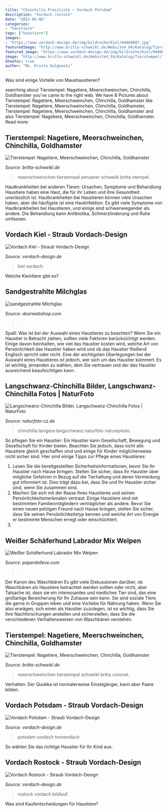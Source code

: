 ```yaml
---
title: "Chinchilla Preisliste ~ Vordach Potsdam"
description: "Vordach rostock"
date: "2022-05-06"
categories:
- "haustiere"
tags: ["haustiere"]
images:
- "https://www.vordach-design.de/img/bildreihe/Kiel/04060007.jpg"
featuredImage: "http://www.britta-schweikl.de/Website4_04/Katalog/Tierstempel/Tierbilder/Meeerschweinchen4Stempel.jpg"
featured_image: "https://www.vordach-design.de/img/bildreihe/Kiel/04060007.jpg"
image: "http://www.britta-schweikl.de/Website4_04/Katalog/Tierstempel/Tierbilder/Meerschweinchen34Stempel.jpg"
ShowToc: true
author: "Ms. Krista Gulgowski"
---
```



Was sind einige Vorteile von Maushaustieren?

	

		
searching about Tierstempel: Nagetiere, Meerschweinchen, Chinchilla, Goldhamster you've came to the right web. We have 8 Pictures about Tierstempel: Nagetiere, Meerschweinchen, Chinchilla, Goldhamster like Tierstempel: Nagetiere, Meerschweinchen, Chinchilla, Goldhamster, Tierstempel: Nagetiere, Meerschweinchen, Chinchilla, Goldhamster and also Tierstempel: Nagetiere, Meerschweinchen, Chinchilla, Goldhamster. Read more:
		
    
## Tierstempel: Nagetiere, Meerschweinchen, Chinchilla, Goldhamster

<img loading=lazy src="http://www.britta-schweikl.de/Website4_04/Katalog/Tierstempel/Tierbilder/Meeerschweinchen4Stempel.jpg" onerror="this.onerror=null;this.src='https://tse2.mm.bing.net/th?id=OIP.gS1lpeKw2fS_p7lSDHqRegAAAA&amp;pid=15.1';" alt="Tierstempel: Nagetiere, Meerschweinchen, Chinchilla, Goldhamster">

_Source: britta-schweikl.de_

>meerschweinchen tierstempel peruaner schweikl britta stempel. 

	

Hautkrankheiten bei anderen Tieren: Ursachen, Symptome und Behandlung
Haustiere haben eine Haut, die für ihr Leben und ihre Gesundheit unerlässlich ist. Hautkrankheiten bei Haustieren können viele Ursachen haben, aber die häufigste ist eine Hautinfektion. Es gibt viele Symptome von Hautkrankheiten bei Haustieren, und einige sind schwerwiegender als andere. Die Behandlung kann Antibiotika, Schmerzlinderung und Ruhe umfassen.

    
## Vordach Kiel - Straub Vordach-Design

<img loading=lazy src="https://www.vordach-design.de/img/bildreihe/Kiel/04060007.jpg" onerror="this.onerror=null;this.src='https://tse3.mm.bing.net/th?id=OIP.jzTdDuSsZjktqNVmVRS7PAHaFj&amp;pid=15.1';" alt="Vordach Kiel - Straub Vordach-Design">

_Source: vordach-design.de_

>kiel vordach. 

	

Welche Kleintiere gibt es?

    
## Sandgestrahlte Milchglas

<img loading=lazy src="https://www.doorwebshop.com/data/gallery/9628/middle/SPpbsNJf.jpg" onerror="this.onerror=null;this.src='https://tse2.mm.bing.net/th?id=OIP.s4UgFvidtR8DqK3G1kezeQHaHY&amp;pid=15.1';" alt="sandgestrahlte Milchglas">

_Source: doorwebshop.com_

>. 

	

Spaß: Was ist bei der Auswahl eines Haustieres zu beachten?
Wenn Sie ein Haustier in Betracht ziehen, sollten viele Faktoren berücksichtigt werden. Einige davon beinhalten, wie viel das Haustier kosten wird, welche Art von Persönlichkeit das Haustier haben wird und ob das Haustier fließend Englisch spricht oder nicht. Eine der wichtigsten Überlegungen bei der Auswahl eines Haustieres ist jedoch, wer sich um das Haustier kümmert. Es ist wichtig, jemanden zu wählen, dem Sie vertrauen und der das Haustier ausreichend beaufsichtigen kann.

    
## Langschwanz-Chinchilla Bilder, Langschwanz-Chinchilla Fotos | NaturFoto

<img loading=lazy src="http://www.naturfoto-cz.de/bilder/maly/langschwanz-chinchilla-23x_2311.jpg" onerror="this.onerror=null;this.src='https://tse3.mm.bing.net/th?id=OIP.amjSw3ghHYYXmQpRmpaAmwHaFj&amp;pid=15.1';" alt="Langschwanz-Chinchilla Bilder, Langschwanz-Chinchilla Fotos | NaturFoto">

_Source: naturfoto-cz.de_

>chinchilla lanigera langschwanz naturfoto naturephoto. 

	

So pflegen Sie ein Haustier:
Ein Haustier kann Gesellschaft, Bewegung und Gesellschaft für Kinder bieten. Beachten Sie jedoch, dass nicht alle Haustiere gleich geschaffen sind und einige für Kinder möglicherweise nicht sicher sind. Hier sind einige Tipps zur Pflege eines Haustieres:
1. Lesen Sie die bereitgestellten Sicherheitsinformationen, bevor Sie Ihr Haustier nach Hause bringen. Stellen Sie sicher, dass Ihr Haustier über mögliche Gefahren in Bezug auf die Tierhaltung und deren Vermeidung gut informiert ist. Dies trägt dazu bei, dass Sie und Ihr Haustier sicher sind, wenn Sie zusammen sind.
2. Machen Sie sich mit der Rasse Ihres Haustieres und seinen Persönlichkeitsmerkmalen vertraut. Einige Haustiere sind mit bestimmten Familienmitgliedern verträglicher als andere. Bevor Sie einen neuen pelzigen Freund nach Hause bringen, stellen Sie sicher, dass Sie seinen Persönlichkeitstyp kennen und welche Art von Energie er bestimmte Menschen erregt oder einschüchtert.
3.

    
## Weißer Schäferhund Labrador Mix Welpen

<img loading=lazy src="https://i.pinimg.com/originals/f9/9d/79/f99d796bd1551dd7cad832d6df3cc375.jpg" onerror="this.onerror=null;this.src='https://tse3.mm.bing.net/th?id=OIP.IwUxfurfUVlI2V8cV_8RJgHaE8&amp;pid=15.1';" alt="Weißer Schäferhund Labrador Mix Welpen">

_Source: paperdolleve.com_

>. 

	

Der Kanon des Waschbären
Es gibt viele Diskussionen darüber, ob Waschbären als Haustiere betrachtet werden sollten oder nicht, aber Tatsache ist, dass sie ein interessantes und niedliches Tier sind, das eine großartige Bereicherung für Ihr Zuhause sein kann. Sie sind soziale Tiere, die gerne in Gruppen leben und eine Vorliebe für Nahrung haben. Wenn Sie also erwägen, sich einen als Haustier zuzulegen, ist es wichtig, dass Sie Ihre Nachforschungen anstellen und sicherstellen, dass Sie die verschiedenen Verhaltensweisen von Waschbären verstehen.

    
## Tierstempel: Nagetiere, Meerschweinchen, Chinchilla, Goldhamster

<img loading=lazy src="http://www.britta-schweikl.de/Website4_04/Katalog/Tierstempel/Tierbilder/Meerschweinchen34Stempel.jpg" onerror="this.onerror=null;this.src='https://tse3.mm.bing.net/th?id=OIP._yII6eHQn8xVgFuJuGD3DQAAAA&amp;pid=15.1';" alt="Tierstempel: Nagetiere, Meerschweinchen, Chinchilla, Goldhamster">

_Source: britta-schweikl.de_

>meerschweinchen tierstempel schweikl britta coronet. 

	

Verhalten: Der Quokka ist normalerweise Einzelgänger, kann aber Paare bilden.

    
## Vordach Potsdam - Straub Vordach-Design

<img loading=lazy src="https://www.vordach-design.de/img/bildreihe/Potsdam/potsdam_bronce_8148.jpg" onerror="this.onerror=null;this.src='https://tse4.mm.bing.net/th?id=OIP.6QnuVxxOdzx-EuQ0u81NGwHaE7&amp;pid=15.1';" alt="Vordach Potsdam - Straub Vordach-Design">

_Source: vordach-design.de_

>potsdam vordach tonnendach. 

	

So wählen Sie das richtige Haustier für Ihr Kind aus:

    
## Vordach Rostock - Straub Vordach-Design

<img loading=lazy src="https://www.vordach-design.de/img/bildreihe/Rostock/IMG_0003.jpg" onerror="this.onerror=null;this.src='https://tse2.mm.bing.net/th?id=OIP.xbg2yvmrCH88Qb_nLga8jAHaE7&amp;pid=15.1';" alt="Vordach Rostock - Straub Vordach-Design">

_Source: vordach-design.de_

>rostock vordach bildlauf. 

	

Was sind Kaufentscheidungen für Haustiere?

